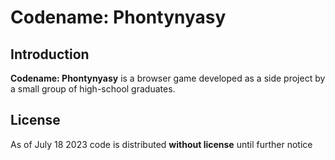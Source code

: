 # Codename: Phontynyasy

## Introduction

**Codename: Phontynyasy** is a browser game developed as a side project by a small group of high-school graduates.

## License

As of July 18 2023 code is distributed **without license** until further notice
